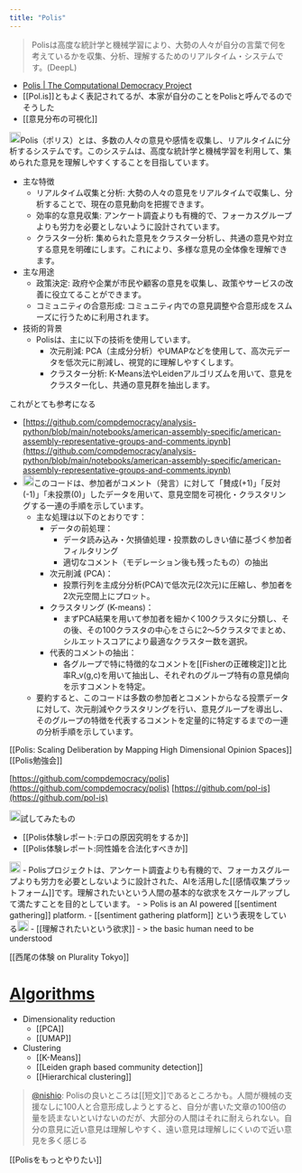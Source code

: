 ```yaml
---
title: "Polis"
---
```


> Polisは高度な統計学と機械学習により、大勢の人々が自分の言葉で何を考えているかを収集、分析、理解するためのリアルタイム・システムです。(DeepL)
- [Polis | The Computational Democracy Project](https://compdemocracy.org/Polis/)
- [[Pol.is]]ともよく表記されてるが、本家が自分のことをPolisと呼んでるのでそうした
- [[意見分布の可視化]]

<img src='https://scrapbox.io/api/pages/nishio/nihia/icon' alt='nihia.icon' height="19.5"/>Polis（ポリス）とは、多数の人々の意見や感情を収集し、リアルタイムに分析するシステムです。このシステムは、高度な統計学と機械学習を利用して、集められた意見を理解しやすくすることを目指しています。
- 主な特徴
    - リアルタイム収集と分析: 大勢の人々の意見をリアルタイムで収集し、分析することで、現在の意見動向を把握できます。
    - 効率的な意見収集: アンケート調査よりも有機的で、フォーカスグループよりも労力を必要としないように設計されています。
    - クラスター分析: 集められた意見をクラスター分析し、共通の意見や対立する意見を明確にします。これにより、多様な意見の全体像を理解できます。
- 主な用途
    - 政策決定: 政府や企業が市民や顧客の意見を収集し、政策やサービスの改善に役立てることができます。
    - コミュニティの合意形成: コミュニティ内での意見調整や合意形成をスムーズに行うために利用されます。
- 技術的背景
    - Polisは、主に以下の技術を使用しています。
        - 次元削減: PCA（主成分分析）やUMAPなどを使用して、高次元データを低次元に削減し、視覚的に理解しやすくします。
        - クラスター分析: K-Means法やLeidenアルゴリズムを用いて、意見をクラスター化し、共通の意見群を抽出します。

これがとても参考になる
- [https://github.com/compdemocracy/analysis-python/blob/main/notebooks/american-assembly-specific/american-assembly-representative-groups-and-comments.ipynb](https://github.com/compdemocracy/analysis-python/blob/main/notebooks/american-assembly-specific/american-assembly-representative-groups-and-comments.ipynb)
- <img src='https://scrapbox.io/api/pages/nishio/o1 Pro/icon' alt='o1 Pro.icon' height="19.5"/>このコードは、参加者がコメント（発言）に対して「賛成(+1)」「反対(-1)」「未投票(0)」したデータを用いて、意見空間を可視化・クラスタリングする一連の手順を示しています。
    - 主な処理は以下のとおりです：
        - データの前処理：
            - データ読み込み・欠損値処理・投票数のしきい値に基づく参加者フィルタリング
            - 適切なコメント（モデレーション後も残ったもの）の抽出
        - 次元削減 (PCA)：
            - 投票行列を主成分分析(PCA)で低次元(2次元)に圧縮し、参加者を2次元空間上にプロット。
        - クラスタリング (K-means)：
            - まずPCA結果を用いて参加者を細かく100クラスタに分類し、その後、その100クラスタの中心をさらに2～5クラスタでまとめ、シルエットスコアにより最適なクラスター数を選択。
        - 代表的コメントの抽出：
            - 各グループで特に特徴的なコメントを[[Fisherの正確検定]]と比率R_v(g,c)を用いて抽出し、それぞれのグループ特有の意見傾向を示すコメントを特定。
    - 要約すると、このコードは多数の参加者とコメントからなる投票データに対して、次元削減やクラスタリングを行い、意見グループを導出し、そのグループの特徴を代表するコメントを定量的に特定するまでの一連の分析手順を示しています。


[[Polis: Scaling Deliberation by Mapping High Dimensional Opinion Spaces]]
[[Polis勉強会]]


[https://github.com/compdemocracy/polis](https://github.com/compdemocracy/polis)
[https://github.com/pol-is](https://github.com/pol-is)

<img src='https://scrapbox.io/api/pages/nishio/nishio/icon' alt='nishio.icon' height="19.5"/>試してみたもの
- [[Polis体験レポート:テロの原因究明をするか]]
- [[Polis体験レポート:同性婚を合法化すべきか]]



<img src='https://scrapbox.io/api/pages/nishio/gpt-4/icon' alt='gpt-4.icon' height="19.5"/>
- Polisプロジェクトは、アンケート調査よりも有機的で、フォーカスグループよりも労力を必要としないように設計された、AIを活用した[[感情収集プラットフォーム]]です。理解されたいという人間の基本的な欲求をスケールアップして満たすことを目的としています。
    - > Polis is an AI powered [[sentiment gathering]] platform.
        - [[sentiment gathering platform]] という表現をしている<img src='https://scrapbox.io/api/pages/nishio/nishio/icon' alt='nishio.icon' height="19.5"/>
    - [[理解されたいという欲求]]
        - > the basic human need to be understood



[[西尾の体験 on Plurality Tokyo]]

# [Algorithms](https://compdemocracy.org/algorithms/)
- Dimensionality reduction
    - [[PCA]]
    - [[UMAP]]
- Clustering
    - [[K-Means]]
    - [[Leiden graph based community detection]]
    - [[Hierarchical clustering]]




> [@nishio](https://twitter.com/nishio/status/1645979580623355904): Polisの良いところは[[短文]]であるところかも。人間が機械の支援なしに100人と合意形成しようとすると、自分が書いた文章の100倍の量を読まないといけないのだが、大部分の人間はそれに耐えられない。自分の意見に近い意見は理解しやすく、遠い意見は理解しにくいので近い意見を多く感じる

[[Polisをもっとやりたい]]
